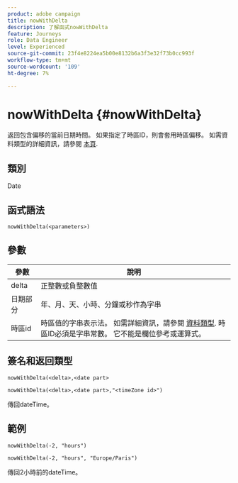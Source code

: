 ```yaml
---
product: adobe campaign
title: nowWithDelta
description: 了解函式nowWithDelta
feature: Journeys
role: Data Engineer
level: Experienced
source-git-commit: 23f4e8224ea5b00e8132b6a3f3e32f73b0cc993f
workflow-type: tm+mt
source-wordcount: '109'
ht-degree: 7%

---
```


# nowWithDelta {#nowWithDelta}

返回包含偏移的當前日期時間。 如果指定了時區ID，則會套用時區偏移。 如需資料類型的詳細資訊，請參閱 [本頁](../expression/data-types.md).

## 類別

Date

## 函式語法

`nowWithDelta(<parameters>)`

## 參數

| 參數 | 說明 |
|--- |--- |
| delta | 正整數或負整數值 |
| 日期部分 | 年、月、天、小時、分鐘或秒作為字串 |
| 時區id | 時區值的字串表示法。 如需詳細資訊，請參閱 [資料類型](../expression/data-types.md). 時區ID必須是字串常數。 它不能是欄位參考或運算式。 |

## 簽名和返回類型

`nowWithDelta(<delta>,<date part>`

`nowWithDelta(<delta>,<date part>,"<timeZone id>")`

傳回dateTime。

## 範例

`nowWithDelta(-2, "hours")`

`nowWithDelta(-2, "hours", "Europe/Paris")`

傳回2小時前的dateTime。
